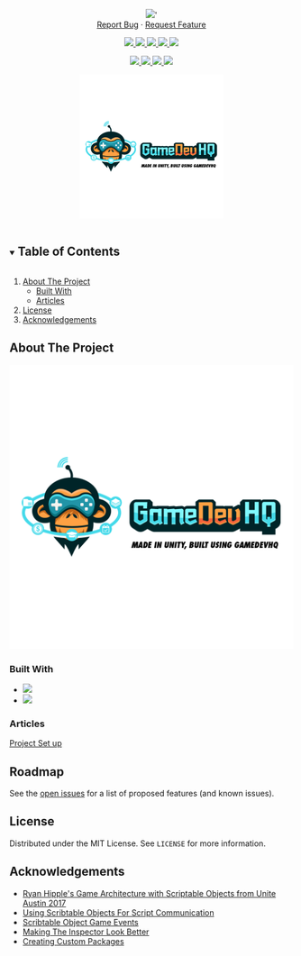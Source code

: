<!-- Header -->
<!--<h3 align="center">Dungeon Escape Mobile 2D</h3>-->
<!--<h2 align="center">Mobile 2D Metroidvania</h2>-->
<p align="center">
	<img src ="https://github-readme-stats-blush-omega.vercel.app/api/pin?username=JamesLaFritz&repo=Dungeon-Escape-Mobile&theme=cobalt"/>'
	<br />
	<a href="https://github.com/JamesLaFritz/Dungeon-Escape-Mobile/issues">Report Bug</a>
        ·
        <a href="https://github.com/JamesLaFritz/Dungeon-Escape-Mobile/issues">Request Feature</a>
</p>

<!-- PROJECT SHIELDS -->
<p align="center">
  <a href="https://github.com/JamesLafritz/Dungeon-Escape-Mobile/graphs/contributors">
	  <img src="https://img.shields.io/github/contributors/JamesLafritz/Dungeon-Escape-Mobile.svg?style=for-the-badge"/>
  </a>
  <a href="https://img.shields.io/github/forks/JamesLafritz/Dungeon-Escape-Mobile.svg?style=for-the-badge">
	  <img src="https://img.shields.io/github/forks/JamesLafritz/Dungeon-Escape-Mobile.svg?style=for-the-badge"/>
  </a>
  <a href="https://github.com/JamesLafritz/Dungeon-Escape-Mobile/stargazers">
	  <img src="https://img.shields.io/github/stars/JamesLafritz/Dungeon-Escape-Mobile.svg?style=for-the-badge"/>
  </a>
  <a href="https://github.com/JamesLafritz/Dungeon-Escape-Mobile/issues">
	  <img src="https://img.shields.io/github/issues/JamesLafritz/Dungeon-Escape-Mobile.svg?style=for-the-badge"/>
  </a>
  <a href="https://img.shields.io/github/license/JamesLafritz/Dungeon-Escape-Mobile.svg?style=for-the-badge">
	  <img src="https://img.shields.io/github/license/JamesLafritz/Dungeon-Escape-Mobile.svg?style=for-the-badge"/>
  </a>
</p>

<!-- Links -->
<p align="center">
  <a href="https://jameslafritz.intensive.gamedevhq.com/">
	  <img src="https://img.shields.io/badge/Portfolio-21759B?style=for-the-badge&logo=wordpress&logoColor=white"/>
  </a>
  <a href="https://ktmarine1999.medium.com/">
	  <img src="https://img.shields.io/badge/Articles-000000?style=for-the-badge&logo=medium&logoColor=white"/>
  </a>
  <a href="https://www.linkedin.com/in/james-lafritz/">
	  <img src="https://img.shields.io/badge/LinkedIn-0A66C2?style=for-the-badge&logo=linkedin&logoColor=white"/>
  </a> 
  <a href="https://ktmarine1999.itch.io/">
	  <img src="https://img.shields.io/badge/Itch-fa5c5c.svg?style=for-the-badge&logo=Itch.io&logoColor=white""/>
</p>

<!-- PROJECT LOGO -->
<p align="center">
  <a href="https://github.com/JamesLaFritz/Dungeon-Escape-Mobile">
    <img src="Images/Logo.png" alt="Logo" width="256"/>
  </a>
</p>

<!-- TABLE OF CONTENTS -->
<details open="open">
  <summary><h2 style="display: inline-block">Table of Contents</h2></summary>
  <ol>
    <li>
      <a href="#about-the-project">About The Project</a>
	  <ul>
        <li><a href="#built-with">Built With</a></li>
      </ul>
      <ul>
        <li><a href="#articles">Articles</a></li>
      </ul>
    </li>
    <li><a href="#license">License</a></li>
    <li><a href="#acknowledgements">Acknowledgements</a></li>
  </ol>
</details>



<!-- ABOUT THE PROJECT -->
## About The Project

![Product Name Screen Shot](Images/ScreenShot.png)



### Built With

* <a href="https://store.unity.com/download-nuo"><img src="https://img.shields.io/badge/Unity-100000?style=for-the-badge&logo=unity&logoColor=white"/></a>
* <a href="https://store.unity.com/download-nuo"><img src="https://img.shields.io/badge/My Core Framework-100000?style=for-the-badge&logo=unity&logoColor=white"/></a>


<!-- Articles -->
### Articles
[Project Set up](https://medium.com/p/f4fc36e7fbf0/edit)
[]()
[]()



<!-- ROADMAP -->
## Roadmap

See the [open issues](https://github.com/JamesLaFritz/Dungeon-Escape-Mobile/issues) for a list of proposed features (and known issues).



<!-- LICENSE -->
## License

Distributed under the MIT License. See `LICENSE` for more information.


<!-- ACKNOWLEDGEMENTS -->
## Acknowledgements

* [Ryan Hipple's Game Architecture with Scriptable Objects from Unite Austin 2017 ](https://github.com/roboryantron/Unite2017)
* [Using Scribtable Objects For Script Communication](https://blog.devgenius.io/script-communication-in-unity-using-scriptable-objects-ad2ef0d99c59)
* [Scribtable Object Game Events](https://blog.devgenius.io/scriptableobject-game-events-1f3401bbde72)
* [Making The Inspector Look Better](https://blog.devgenius.io/making-the-inspector-look-better-175baf39ada0)
* [Creating Custom Packages](https://blog.devgenius.io/creating-custom-packages-for-use-in-unity-7dfbaa49e4b4)


<!-- MARKDOWN LINKS & IMAGES -->
<!-- https://www.markdownguide.org/basic-syntax/#reference-style-links -->
[contributors-shield]: https://img.shields.io/github/contributors/JamesLafritz/Dungeon-Escape-Mobile.svg?style=for-the-badge
[contributors-url]: https://github.com/JamesLafritz/Dungeon-Escape-Mobile/graphs/contributors
[forks-shield]: https://img.shields.io/github/forks/JamesLafritz/Dungeon-Escape-Mobile.svg?style=for-the-badge
[forks-url]: https://github.com/JamesLafritz/Dungeon-Escape-Mobile/network/members
[stars-shield]: https://img.shields.io/github/stars/JamesLafritz/Dungeon-Escape-Mobile.svg?style=for-the-badge
[stars-url]: https://github.com/JamesLafritz/Dungeon-Escape-Mobile/stargazers
[issues-shield]: https://img.shields.io/github/issues/JamesLafritz/Dungeon-Escape-Mobile.svg?style=for-the-badge
[issues-url]: https://github.com/JamesLafritz/Dungeon-Escape-Mobile/issues
[license-shield]: https://img.shields.io/github/license/JamesLafritz/Dungeon-Escape-Mobile.svg?style=for-the-badge
[license-url]: https://github.com/JamesLafritz/Dungeon-Escape-Mobile/blob/main/LICENSE
